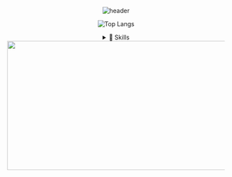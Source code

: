 <div align="center">

![header](https://capsule-render.vercel.app/api?type=blur&color=auto&height=300&section=header&text=minjoo's%20Github&fontSize=90)

![Top Langs](https://github-readme-stats.vercel.app/api/top-langs/?username=sucresucces&layout=compact)

<details>
<summary>
🚀 Skills
</summary>
   <br>
  
#### 🎨 Front-end  
![JavaScript](https://img.shields.io/badge/JavaScript-F7DF1E?style=for-the-badge&logo=JavaScript&logoColor=black)  
![TypeScript](https://img.shields.io/badge/TypeScript-3178C6?style=for-the-badge&logo=typescript&logoColor=white)  
![React](https://img.shields.io/badge/React-20232A?style=for-the-badge&logo=react&logoColor=61DAFB)  
![HTML5](https://img.shields.io/badge/HTML5-E34F26?style=for-the-badge&logo=html5&logoColor=white)  
![CSS3](https://img.shields.io/badge/CSS3-1572B6?style=for-the-badge&logo=css3&logoColor=white)  
![Ajax](https://img.shields.io/badge/Ajax-000000?style=for-the-badge&logo=googlechrome&logoColor=white)  
![jQuery](https://img.shields.io/badge/jQuery-0769AD?style=for-the-badge&logo=jquery&logoColor=white)  

#### 🔧 Back-end  
![Java](https://img.shields.io/badge/Java-ED8B00?style=for-the-badge&logo=openjdk&logoColor=white)  
![Python](https://img.shields.io/badge/Python-3776AB?style=for-the-badge&logo=python&logoColor=white)  
![JSP](https://img.shields.io/badge/JSP-007396?style=for-the-badge&logo=apachetomcat&logoColor=white)  
![MyBatis](https://img.shields.io/badge/MyBatis-000000?style=for-the-badge&logo=MyBatis&logoColor=white)  



#### ⚙️ Framework / Library  
![Spring Boot](https://img.shields.io/badge/Spring%20Boot-6DB33F?style=for-the-badge&logo=springboot&logoColor=white)  
![Spring](https://img.shields.io/badge/Spring-6DB33F?style=for-the-badge&logo=spring&logoColor=white)  


#### 🗄️ DB  
![Oracle](https://img.shields.io/badge/Oracle-F80000?style=for-the-badge&logo=oracle&logoColor=white)  
![Supabase](https://img.shields.io/badge/Supabase-3ECF8E?style=for-the-badge&logo=supabase&logoColor=white)

#### 🛠 Tool  
![VS Code](https://img.shields.io/badge/VS--Code-007ACC?style=for-the-badge&logo=visualstudiocode&logoColor=white)  
![Eclipse](https://img.shields.io/badge/Eclipse-2C2255?style=for-the-badge&logo=eclipseide&logoColor=white)  
![IntelliJ IDEA](https://img.shields.io/badge/IntelliJ%20IDEA-000000?style=for-the-badge&logo=intellijidea&logoColor=white)  

#### 🖥 Environment  
![Windows 10](https://img.shields.io/badge/Windows-0078D6?style=for-the-badge&logo=windows&logoColor=white)  
![Tomcat](https://img.shields.io/badge/Tomcat-F8DC75?style=for-the-badge&logo=apachetomcat&logoColor=black)  

#### 🤝 Collaboration  
![GitHub](https://img.shields.io/badge/GitHub-181717?style=for-the-badge&logo=github&logoColor=white)  
![Google Docs](https://img.shields.io/badge/Google%20Docs-4285F4?style=for-the-badge&logo=google&logoColor=white)  
![SourceTree](https://img.shields.io/badge/SourceTree-0052CC?style=for-the-badge&logo=sourcetree&logoColor=white)  
![Figma](https://img.shields.io/badge/Figma-F24E1E?style=for-the-badge&logo=figma&logoColor=white)  
![Discord](https://img.shields.io/badge/Discord-5865F2?logo=discord&logoColor=white&style=flat)




</div>

</div>

<div align="center">
   <a href="https://www.gitanimals.org/en_US?utm_medium=image&utm_source=SUCRESUCCES&utm_content=farm">
      <img
        src="https://render.gitanimals.org/farms/SUCRESUCCES"
        width="600"
        height="300"
      />
   </a>   
</div>

<!--
![header](https://capsule-render.vercel.app/api?type=blur&color=auto&height=300&section=header&text=minjoo's%20Github&fontSize=90)


[![Top Langs](https://github-readme-stats.vercel.app/api/top-langs/?username=sucresucces)](https://github.com/anuraghazra/github-readme-stats)


<details>
<summary>
  <img src="https://raw.githubusercontent.com/Tarikul-Islam-Anik/Animated-Fluent-Emojis/master/Emojis/Hand%20gestures/Eyes.png" alt="Eyes" width="2%" /> 내가 지금 배우는 ... 
</summary>
   <br>
  
![js](https://img.shields.io/badge/JavaScript-F7DF1E?style=for-the-badge&logo=JavaScript&logoColor=white) 
![html](https://img.shields.io/badge/HTML5-E34F26?style=for-the-badge&logo=html5&logoColor=white) 
![css](https://img.shields.io/badge/CSS-239120?&style=for-the-badge&logo=css3&logoColor=white) 
![react](https://img.shields.io/badge/React-20232A?style=for-the-badge&logo=react&logoColor=61DAFB)  
![MySQL](https://img.shields.io/badge/mysql-%2300f.svg?style=for-the-badge&logo=mysql&logoColor=white)
![java](https://img.shields.io/badge/Java-ED8B00?style=for-the-badge&logo=openjdk&logoColor=white) 
![python](https://img.shields.io/badge/Python-14354C?style=for-the-badge&logo=python&logoColor=white) 
![spring](https://img.shields.io/badge/Spring-6DB33F?style=for-the-badge&logo=spring&logoColor=white)
<img src="https://img.shields.io/badge/springboot-6DB33F?style=for-the-badge&logo=springboot&logoColor=white">

</details>

**SUCRESUCCES/sucresucces** is a ✨ _special_ ✨ repository because its `README.md` (this file) appears on your GitHub profile.

![kotlin](https://img.shields.io/badge/Kotlin-0095D5?&style=for-the-badge&logo=kotlin&logoColor=white) 
![c](https://img.shields.io/badge/C-00599C?style=for-the-badge&logo=c&logoColor=white) 

Here are some ideas to get you started:

- 🔭 I’m currently working on ...
- 🌱 I’m currently learning ...
- 👯 I’m looking to collaborate on ...
- 🤔 I’m looking for help with ...
- 💬 Ask me about ...
- 📫 How to reach me: ...
- 😄 Pronouns: ...
- ⚡ Fun fact: ...
-->
